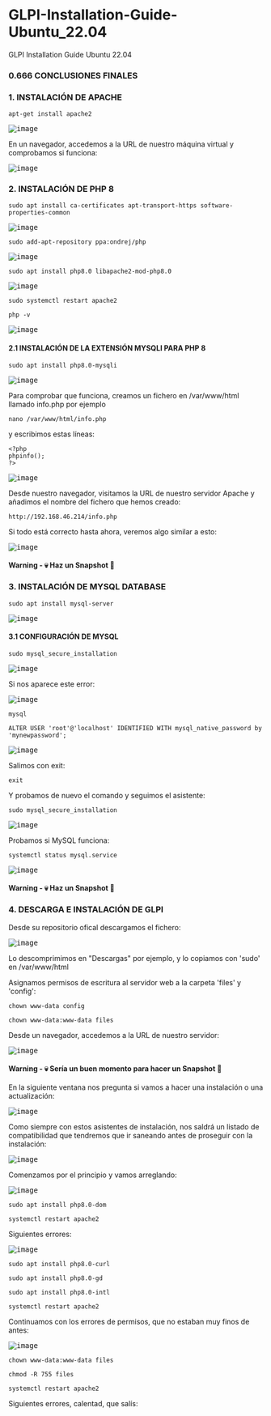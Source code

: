 # GLPI-Installation-Guide-Ubuntu_22.04
GLPI Installation Guide Ubuntu 22.04

### 0.666 CONCLUSIONES FINALES

### 1. INSTALACIÓN DE APACHE

```shell
apt-get install apache2
```

<kbd>![image](https://user-images.githubusercontent.com/20743678/190367570-093d6ac2-c0b4-4a21-b824-cae5bb0f524e.png)</kbd>

En un navegador, accedemos a la URL de nuestro máquina virtual y comprobamos si funciona:

<kbd>![image](https://user-images.githubusercontent.com/20743678/190367841-1938c201-9728-45b7-85e6-ec12a9243a86.png)</kbd>

### 2. INSTALACIÓN DE PHP 8

```shell
sudo apt install ca-certificates apt-transport-https software-properties-common
```

<kbd>![image](https://user-images.githubusercontent.com/20743678/190368199-ff183676-8553-48b7-a5f1-d292dcc2c886.png)</kbd>

```shell
sudo add-apt-repository ppa:ondrej/php
```

<kbd>![image](https://user-images.githubusercontent.com/20743678/190368451-23265c03-e5ef-4f68-b0bf-31f9cd753b5d.png)</kbd>


```shell
sudo apt install php8.0 libapache2-mod-php8.0
```

<kbd>![image](https://user-images.githubusercontent.com/20743678/190368692-aac9c322-5e4f-49cc-8958-a81dd3dacc53.png)</kbd>


```shell
sudo systemctl restart apache2
```

```shell
php -v
```

<kbd>![image](https://user-images.githubusercontent.com/20743678/190368901-e0382902-a13d-4cd1-b787-579ea2a61183.png)</kbd>

#### 2.1 INSTALACIÓN DE LA EXTENSIÓN MYSQLI PARA PHP 8

```shell
sudo apt install php8.0-mysqli 
```

<kbd>![image](https://user-images.githubusercontent.com/20743678/190369709-a8a97c4f-1566-4406-b1f3-9002e1756e64.png)</kbd>

Para comprobar que funciona, creamos un fichero en /var/www/html llamado info.php por ejemplo

```shell
nano /var/www/html/info.php
```

y escribimos estas líneas:

 ```shell
<?php
phpinfo();
?>
```

<kbd>![image](https://user-images.githubusercontent.com/20743678/190370162-be39a198-143b-4dce-9141-5c5c39810069.png)</kbd>

Desde nuestro navegador, visitamos la URL de nuestro servidor Apache y añadimos el nombre del fichero que hemos creado:

```shell
http://192.168.46.214/info.php
```

Si todo está correcto hasta ahora, veremos algo similar a esto:

<kbd>![image](https://user-images.githubusercontent.com/20743678/190371854-5b08c8a9-bea8-4078-a629-b43c2156a28b.png)</kbd>

#### Warning - :skull: Haz un Snapshot :eyes:

### 3. INSTALACIÓN DE MYSQL DATABASE

```shell
sudo apt install mysql-server
```

<kbd>![image](https://user-images.githubusercontent.com/20743678/190381304-84dea3a9-69d8-4e68-8cda-6aca37be3508.png)</kbd>

#### 3.1 CONFIGURACIÓN DE MYSQL

```shell
sudo mysql_secure_installation
```

<kbd>![image](https://user-images.githubusercontent.com/20743678/190381413-b33bebe1-d0a4-474a-97ac-a24967ba3693.png)</kbd>

Si nos aparece este error:

<kbd>![image](https://user-images.githubusercontent.com/20743678/190382549-7923d3a9-928b-4ba9-ac7b-1f673b9f3916.png)</kbd>

```shell
mysql
```

```shell
ALTER USER 'root'@'localhost' IDENTIFIED WITH mysql_native_password by 'mynewpassword';
```

<kbd>![image](https://user-images.githubusercontent.com/20743678/190383805-69981a35-ec36-4a59-97b9-06e54cfcea03.png)</kbd>

Salimos con exit:

```shell
exit
```

Y probamos de nuevo el comando y seguimos el asistente:

```shell
sudo mysql_secure_installation
```

<kbd>![image](https://user-images.githubusercontent.com/20743678/190384498-6d7eaec6-cec5-4b84-8c30-7b9ea87c0510.png)</kbd>

Probamos si MySQL funciona:

```shell
systemctl status mysql.service
```

<kbd>![image](https://user-images.githubusercontent.com/20743678/190384728-a043ed3b-e1ab-4614-a8a2-96c50c9c8618.png)</kbd>

#### Warning - :skull: Haz un Snapshot :eyes:

### 4. DESCARGA E INSTALACIÓN DE GLPI

Desde su repositorio ofical descargamos el fichero:

<kbd>![image](https://user-images.githubusercontent.com/20743678/191053727-2177da39-eb70-4e42-8b25-e64518196073.png)</kbd>

Lo descomprimimos en "Descargas" por ejemplo, y lo copiamos con 'sudo' en /var/www/html

Asignamos permisos de escritura al servidor web a la carpeta 'files' y 'config':

```shell
chown www-data config
```

```shell
chown www-data:www-data files
```

Desde un navegador, accedemos a la URL de nuestro servidor:

<kbd>![image](https://user-images.githubusercontent.com/20743678/191054247-1bf5e278-5997-46d1-adc1-160eae73def0.png)</kbd>

#### Warning - :skull: Sería un buen momento para hacer un Snapshot :eyes:

En la siguiente ventana nos pregunta si vamos a hacer una instalación o una actualización:

<kbd>![image](https://user-images.githubusercontent.com/20743678/191054662-9f933bb2-6a6a-4bed-9f95-371c2033e350.png)</kbd>

Como siempre con estos asistentes de instalación, nos saldrá un listado de compatibilidad que tendremos que ir saneando antes de proseguir con la instalación:

<kbd>![image](https://user-images.githubusercontent.com/20743678/191054938-9cad8ab5-53c4-4fd6-8e19-f53706ff72b7.png)</kbd>

Comenzamos por el principio y vamos arreglando:

<kbd>![image](https://user-images.githubusercontent.com/20743678/191055301-861b3623-32a1-406b-ab8d-66a29a6606db.png)</kbd>

```shell
sudo apt install php8.0-dom
```

```shell
systemctl restart apache2
```

Siguientes errores:

<kbd>![image](https://user-images.githubusercontent.com/20743678/191056014-438b0ba5-58c7-4474-80ad-36098ca1c30a.png)</kbd>

```shell
sudo apt install php8.0-curl
```

```shell
sudo apt install php8.0-gd
```

```shell
sudo apt install php8.0-intl
```

```shell
systemctl restart apache2
```

Continuamos con los errores de permisos, que no estaban muy finos de antes:

<kbd>![image](https://user-images.githubusercontent.com/20743678/191056992-5d50096d-0a3a-47df-82e4-72b56fe101e6.png)</kbd>

```shell
chown www-data:www-data files
```

```shell
chmod -R 755 files
```

```shell
systemctl restart apache2
```

Siguientes errores, calentad, que salís:



